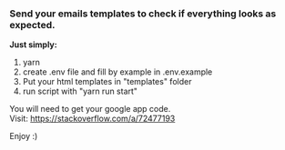 ### Send your emails templates to check if everything looks as expected.
**Just simply:**
1. yarn
2. create .env file and fill by example in .env.example
3. Put your html templates in "templates" folder
4. run script with "yarn run start" 

You will need to get your google app code. <br>
Visit: https://stackoverflow.com/a/72477193

Enjoy :)
